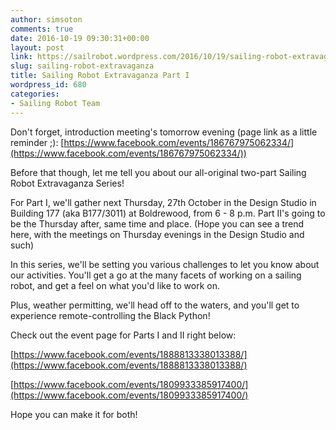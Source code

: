 ```yaml
---
author: simsoton
comments: true
date: 2016-10-19 09:30:31+00:00
layout: post
link: https://sailrobot.wordpress.com/2016/10/19/sailing-robot-extravaganza/
slug: sailing-robot-extravaganza
title: Sailing Robot Extravaganza Part I
wordpress_id: 680
categories:
- Sailing Robot Team
---
```





Don't forget, introduction meeting's tomorrow evening (page link as a little reminder ;): [https://www.facebook.com/events/186767975062334/](https://www.facebook.com/events/186767975062334/))










Before that though, let me tell you about our all-original two-part Sailing Robot Extravaganza Series!







For Part I, we'll gather next Thursday, 27th October in the Design Studio in Building 177 (aka B177/3011) at Boldrewood, from 6 - 8 p.m. Part II's going to be the Thursday after, same time and place. (Hope you can see a trend here, with the meetings on Thursday evenings in the Design Studio and such)







In this series, we'll be setting you various challenges to let you know about our activities. You'll get a go at the many facets of working on a sailing robot, and get a feel on what you'd like to work on.










Plus, weather permitting, we'll head off to the waters, and you'll get to experience remote-controlling the Black Python!










Check out the event page for Parts I and II right below:




[https://www.facebook.com/events/1888813338013388/](https://www.facebook.com/events/1888813338013388/)




[https://www.facebook.com/events/1809933385917400/](https://www.facebook.com/events/1809933385917400/)







Hope you can make it for both!
